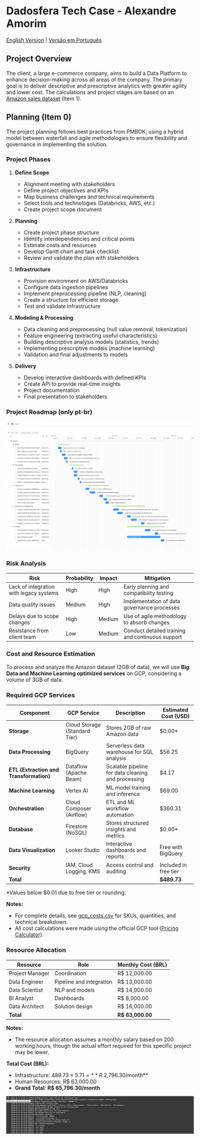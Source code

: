 # Dadosfera Tech Case - Alexandre Amorim

[English Version](README.md) | [Versão em Português](README.pt-br.md)

## Project Overview

The client, a large e-commerce company, aims to build a Data Platform to enhance decision-making across all areas of the company. The primary goal is to deliver descriptive and prescriptive analytics with greater agility and lower cost. The calculations and project stages are based on an [Amazon sales dataset](https://www.kaggle.com/datasets/piyushjain16/amazon-product-data) (Item 1).

## Planning (Item 0)

The project planning follows best practices from PMBOK, using a hybrid model between waterfall and agile methodologies to ensure flexibility and governance in implementing the solution.

### Project Phases

1. **Define Scope**
   
   - Alignment meeting with stakeholders  
   - Define project objectives and KPIs  
   - Map business challenges and technical requirements  
   - Select tools and technologies (Databricks, AWS, etc.)  
   - Create project scope document  

2. **Planning**
   
   - Create project phase structure  
   - Identify interdependencies and critical points  
   - Estimate costs and resources  
   - Develop Gantt chart and task checklist  
   - Review and validate the plan with stakeholders  

3. **Infrastructure**
   
   - Provision environment on AWS/Databricks  
   - Configure data ingestion pipelines  
   - Implement preprocessing pipeline (NLP, cleaning)  
   - Create a structure for efficient storage  
   - Test and validate infrastructure  

4. **Modeling & Processing**
   
   - Data cleaning and preprocessing (null value removal, tokenization)  
   - Feature engineering (extracting useful characteristics)  
   - Building descriptive analysis models (statistics, trends)  
   - Implementing prescriptive models (machine learning)  
   - Validation and final adjustments to models  

5. **Delivery**
   
   - Develop interactive dashboards with defined KPIs  
   - Create API to provide real-time insights  
   - Project documentation  
   - Final presentation to stakeholders  

### Project Roadmap (only pt-br)

![Project Flowchart](gantt.png)

### Risk Analysis

| Risk | Probability | Impact | Mitigation |
|--------|-------------|---------|------------|
| Lack of integration with legacy systems | High | High | Early planning and compatibility testing |
| Data quality issues | Medium | High | Implementation of data governance processes |
| Delays due to scope changes | High | Medium | Use of agile methodology to absorb changes |
| Resistance from client team | Low | Medium | Conduct detailed training and continuous support |

### Cost and Resource Estimation

To process and analyze the Amazon dataset (2GB of data), we will use **Big Data and Machine Learning optimized services** on GCP, considering a volume of 3GB of data.

### Required GCP Services

| Component                | GCP Service                      | Description                                        | Estimated Cost (USD) |
|---------------------------|----------------------------------|--------------------------------------------------|----------------------|
| **Storage**              | Cloud Storage (Standard Tier)    | Stores 2GB of raw Amazon data                    | $0.00*              |
| **Data Processing**      | BigQuery                         | Serverless data warehouse for SQL analysis       | $56.25              |
| **ETL (Extraction and Transformation)** | Dataflow (Apache Beam)   | Scalable pipeline for data cleaning and processing  | $4.17               |
| **Machine Learning**     | Vertex AI                        | ML model training and inference                  | $69.00              |
| **Orchestration**        | Cloud Composer (Airflow)         | ETL and ML workflow automation                   | $360.31             |
| **Database**             | Firestore (NoSQL)                | Stores structured insights and metrics           | $0.00*              |
| **Data Visualization**   | Looker Studio                    | Interactive dashboards and reports               | Free with BigQuery  |
| **Security**             | IAM, Cloud Logging, KMS          | Access control and auditing                      | Included in free tier |
| **Total**                |                                  |                                                  | **$489.73**         |

*Values below $0.01 due to free tier or rounding.

**Notes:**

- For complete details, see [gcp_costs.csv](gcp_costs.csv) for SKUs, quantities, and technical breakdown.
- All cost calculations were made using the official GCP tool ([Pricing Calculator](https://cloud.google.com/calculator?dl=CjhDaVEyTWpjM09HSTFOUzFqWlRReExUUmhOelF0WW1JMk1TMHhNRFE1TlRnM09HTXlObUlRQVE9PRokRDk2NzFBODAtNDU5NS00MDA2LTgxNEUtQUJGNTlERkJBNUNF)).

### Resource Allocation

| Resource             | Role             | Monthly Cost (BRL) |
|---------------------|--------------------|-------------------|
| Project Manager    | Coordination        | R$ 12,000.00      |
| Data Engineer      | Pipeline and integration | R$ 13,000.00   |
| Data Scientist     | NLP and models      | R$ 14,000.00      |
| BI Analyst        | Dashboards         | R$ 8,000.00       |
| Data Architect    | Solution design    | R$ 16,000.00      |
| **Total**         |                    | **R$ 63,000.00**  |

**Notes:**

- The resource allocation assumes a monthly salary based on 200 working hours, though the actual effort required for this specific project may be lower.

**Total Cost (BRL):**

- Infrastructure: $489.73 × 5.71 = **R$ 2,796.30/month**
- Human Resources: R$ 63,000.00
- **Grand Total**: **R$ 65,796.30/month**

![alt text](image.png)


